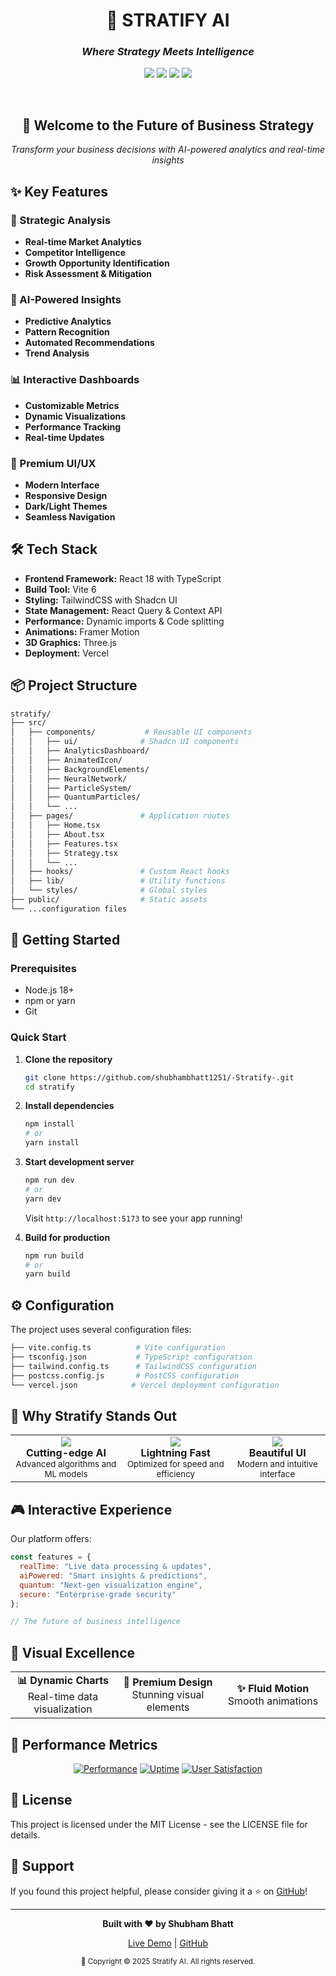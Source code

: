<div align="center">
  <h1>🚀 STRATIFY AI</h1>
  <h3><em>Where Strategy Meets Intelligence</em></h3>
  
  <a href="https://stratify-official.vercel.app/"><img src="https://img.shields.io/badge/🌟%20LIVE%20WEBSITE-00C896?style=for-the-badge&logo=vercel&logoColor=white"/></a>
  <a href="https://github.com/shubhambhatt1251/-Stratify-"><img src="https://img.shields.io/badge/Built%20with-React%2018-61DAFB?style=for-the-badge&logo=react&logoColor=white"/></a>
  <a href="https://github.com/shubhambhatt1251/-Stratify-"><img src="https://img.shields.io/badge/Powered%20by-Vite%206-646CFF?style=for-the-badge&logo=vite&logoColor=white"/></a>
  <a href="https://github.com/shubhambhatt1251/-Stratify-"><img src="https://img.shields.io/badge/TypeScript-Ready-3178C6?style=for-the-badge&logo=typescript&logoColor=white"/></a>
</div>

<br />

<div align="center">
  <h2>🌟 Welcome to the Future of Business Strategy</h2>
  <p><em>Transform your business decisions with AI-powered analytics and real-time insights</em></p>
</div>

## ✨ Key Features

### 🎯 Strategic Analysis
- **Real-time Market Analytics**
- **Competitor Intelligence**
- **Growth Opportunity Identification**
- **Risk Assessment & Mitigation**

### 🤖 AI-Powered Insights
- **Predictive Analytics**
- **Pattern Recognition**
- **Automated Recommendations**
- **Trend Analysis**

### 📊 Interactive Dashboards
- **Customizable Metrics**
- **Dynamic Visualizations**
- **Performance Tracking**
- **Real-time Updates**

### 🎨 Premium UI/UX
- **Modern Interface**
- **Responsive Design**
- **Dark/Light Themes**
- **Seamless Navigation**

## 🛠️ Tech Stack

- **Frontend Framework:** React 18 with TypeScript
- **Build Tool:** Vite 6
- **Styling:** TailwindCSS with Shadcn UI
- **State Management:** React Query & Context API
- **Performance:** Dynamic imports & Code splitting
- **Animations:** Framer Motion
- **3D Graphics:** Three.js
- **Deployment:** Vercel

## 📦 Project Structure

```bash
stratify/
├── src/
│   ├── components/           # Reusable UI components
│   │   ├── ui/              # Shadcn UI components
│   │   ├── AnalyticsDashboard/
│   │   ├── AnimatedIcon/
│   │   ├── BackgroundElements/
│   │   ├── NeuralNetwork/
│   │   ├── ParticleSystem/
│   │   ├── QuantumParticles/
│   │   └── ...
│   ├── pages/               # Application routes
│   │   ├── Home.tsx
│   │   ├── About.tsx
│   │   ├── Features.tsx
│   │   ├── Strategy.tsx
│   │   └── ...
│   ├── hooks/               # Custom React hooks
│   ├── lib/                 # Utility functions
│   └── styles/              # Global styles
├── public/                  # Static assets
└── ...configuration files
```

## 🚀 Getting Started

### Prerequisites

- Node.js 18+ 
- npm or yarn
- Git

### Quick Start

1. **Clone the repository**
   ```bash
   git clone https://github.com/shubhambhatt1251/-Stratify-.git
   cd stratify
   ```

2. **Install dependencies**
   ```bash
   npm install
   # or
   yarn install
   ```

3. **Start development server**
   ```bash
   npm run dev
   # or
   yarn dev
   ```

   Visit `http://localhost:5173` to see your app running!

4. **Build for production**
   ```bash
   npm run build
   # or
   yarn build
   ```

## ⚙️ Configuration

The project uses several configuration files:

```bash
├── vite.config.ts          # Vite configuration
├── tsconfig.json           # TypeScript configuration
├── tailwind.config.ts      # TailwindCSS configuration
├── postcss.config.js       # PostCSS configuration
└── vercel.json            # Vercel deployment configuration
```

## 💫 Why Stratify Stands Out

<div align="center">
  <table>
    <tr>
      <td align="center">
        <img src="https://img.shields.io/badge/Innovation-First-FF6B6B?style=for-the-badge&logoColor=white"/>
        <br />
        <strong>Cutting-edge AI</strong>
        <br />
        <sub>Advanced algorithms and ML models</sub>
      </td>
      <td align="center">
        <img src="https://img.shields.io/badge/Performance-Driven-4CAF50?style=for-the-badge&logoColor=white"/>
        <br />
        <strong>Lightning Fast</strong>
        <br />
        <sub>Optimized for speed and efficiency</sub>
      </td>
      <td align="center">
        <img src="https://img.shields.io/badge/Design-Premium-9B51E0?style=for-the-badge&logoColor=white"/>
        <br />
        <strong>Beautiful UI</strong>
        <br />
        <sub>Modern and intuitive interface</sub>
      </td>
    </tr>
  </table>
</div>

## 🎮 Interactive Experience

Our platform offers:

```js
const features = {
  realTime: "Live data processing & updates",
  aiPowered: "Smart insights & predictions",
  quantum: "Next-gen visualization engine",
  secure: "Enterprise-grade security"
};

// The future of business intelligence
```

## 🌈 Visual Excellence

<div align="center">
  <table>
    <tr>
      <td align="center" width="33%">
        <strong>📊 Dynamic Charts</strong>
        <br />
        Real-time data visualization
      </td>
      <td align="center" width="33%">
        <strong>🎨 Premium Design</strong>
        <br />
        Stunning visual elements
      </td>
      <td align="center" width="33%">
        <strong>✨ Fluid Motion</strong>
        <br />
        Smooth animations
      </td>
    </tr>
  </table>
</div>

## 🚀 Performance Metrics

<div align="center">
  
[![Performance](https://img.shields.io/badge/Performance-99%25-success?style=for-the-badge)](https://stratify-official.vercel.app/)
[![Uptime](https://img.shields.io/badge/Uptime-99.9%25-brightgreen?style=for-the-badge)](https://stratify-official.vercel.app/)
[![User Satisfaction](https://img.shields.io/badge/Satisfaction-95%25-blue?style=for-the-badge)](https://stratify-official.vercel.app/)

</div>

## 📝 License

This project is licensed under the MIT License - see the LICENSE file for details.

## 🌟 Support

If you found this project helpful, please consider giving it a ⭐️ on [GitHub](https://github.com/shubhambhatt1251/-Stratify-)!

---

<div align="center">
  <p><strong>Built with ❤️ by Shubham Bhatt</strong></p>
  <p>
    <a href="https://stratify-official.vercel.app/">Live Demo</a> |
    <a href="https://github.com/shubhambhatt1251/-Stratify-">GitHub</a>
  </p>
  <sub>🎨 Copyright © 2025 Stratify AI. All rights reserved.</sub>
</div>
